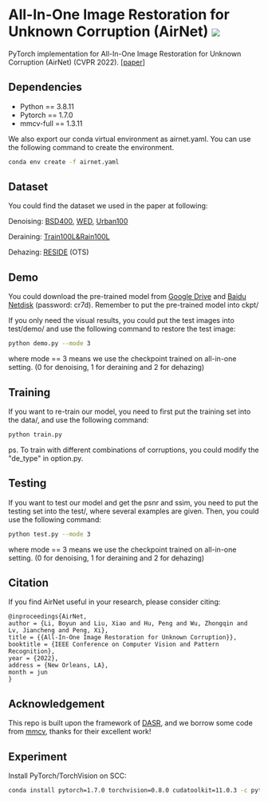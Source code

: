 # All-In-One Image Restoration for Unknown Corruption (AirNet) ![](https://visitor-badge.glitch.me/badge?page_id=XLearning-SCU.2022-CVPR-AirNet)

PyTorch implementation for All-In-One Image Restoration for Unknown Corruption (AirNet) (CVPR 2022). [[paper](http://pengxi.me/wp-content/uploads/2022/03/All-In-One-Image-Restoration-for-Unknown-Corruption.pdf)]

## Dependencies

* Python == 3.8.11
* Pytorch == 1.7.0 
* mmcv-full == 1.3.11 

We also export our conda virtual environment as airnet.yaml. You can use the following command to create the environment.

```bash
conda env create -f airnet.yaml
```

## Dataset

You could find the dataset we used in the paper at following:

Denoising: [BSD400](https://drive.google.com/file/d/1idKFDkAHJGAFDn1OyXZxsTbOSBx9GS8N/view?usp=sharing), [WED](https://ece.uwaterloo.ca/~k29ma/exploration/), [Urban100](https://drive.google.com/drive/folders/1B3DJGQKB6eNdwuQIhdskA64qUuVKLZ9u)

Deraining: [Train100L&Rain100L](https://drive.google.com/drive/folders/1-_Tw-LHJF4vh8fpogKgZx1EQ9MhsJI_f?usp=sharing)

Dehazing: [RESIDE](https://sites.google.com/view/reside-dehaze-datasets/reside-v0) (OTS)

## Demo

You could download the pre-trained model from [Google Drive](https://drive.google.com/drive/folders/1DS_iJsP5Epzz78fZRz8lEINcnhBF6Uws?usp=sharing) and [Baidu Netdisk](https://pan.baidu.com/s/1usrpGA8FIyj1ogsZQE_Emg) (password: cr7d). Remember to put the pre-trained model into ckpt/

If you only need the visual results, you could put the test images into test/demo/ and use the following command to restore the test image:

```bash
python demo.py --mode 3
```

where mode == 3 means we use the checkpoint trained on all-in-one setting. (0 for denoising, 1 for deraining and 2 for dehazing)

## Training

If you want to re-train our model, you need to first put the training set into the data/, and use the following command:

```bash
python train.py
```

ps. To train with different combinations of corruptions, you could modify the "de_type" in option.py.

## Testing

If you want to test our model and get the psnr and ssim, you need to put the testing set into the test/, where several examples are given. Then, you could use the following command:

```bash
python test.py --mode 3
```

where mode == 3 means we use the checkpoint trained on all-in-one setting. (0 for denoising, 1 for deraining and 2 for dehazing)

## Citation

If you find AirNet useful in your research, please consider citing:

```
@inproceedings{AirNet,
author = {Li, Boyun and Liu, Xiao and Hu, Peng and Wu, Zhongqin and Lv, Jiancheng and Peng, Xi},
title = {{All-In-One Image Restoration for Unknown Corruption}},
booktitle = {IEEE Conference on Computer Vision and Pattern Recognition},
year = {2022},
address = {New Orleans, LA},
month = jun
}
```

## Acknowledgement

This repo is built upon the framework of [DASR](https://github.com/The-Learning-And-Vision-Atelier-LAVA/DASR), and we borrow some code from [mmcv](https://github.com/open-mmlab/mmcv), thanks for their excellent work!

## Experiment
Install PyTorch/TorchVision on SCC:
```sh
conda install pytorch=1.7.0 torchvision=0.8.0 cudatoolkit=11.0.3 -c pytorch -c conda-forge
```
